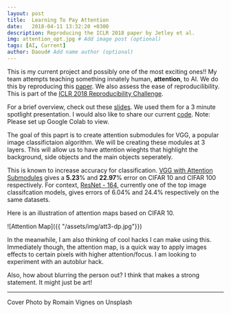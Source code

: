 ```yaml
---
layout: post
title:  Learning To Pay Attention
date:   2018-04-11 13:32:20 +0300
description: Reproducing the ICLR 2018 paper by Jetley et al.
img: attention_opt.jpg # Add image post (optional)
tags: [AI, Current]
author: Daoud# Add name author (optional)
---
```

This is my current project and possibly one of the most exciting ones!! My team attempts teaching something innately human, **attention**, to AI. We do this by reproducing this [paper][paper-pdf]. We also assess the ease of reproducilibility. This is part of the [ICLR 2018 Reproducibility Challenge][iclr-2018].

For a brief overview, check out these [slides][google-slides]. We used them for a 3 minute spotlight presentation. I would also like to share our current [code][colab]. Note: Please set up Google Colab to view.

 The goal of this paprt is to create attention submodules for VGG, a popular image classifictaion algorithm. We will be creating these modules at 3 layers. This will allow us to have attention wieghts that highlight the background, side objects and the main objects seperately.

This is known to increase accuracy for classification. [VGG with Attention Submodules][paper-pdf] gives a **5.23**% and **22.97**% error on CIFAR 10 and CIFAR 100 respectively. For context, [ResNet - 164][resnet], currently one of the top image classifcation models, gives errors of 6.04% and 24.4% respectively on the same datasets.


Here is an illustration of attention maps based on CIFAR 10.


![Attention Map]({{ "/assets/img/att3-dp.jpg"}})

In the meanwhile, I am also thinking of cool hacks I can make using this. Immediately though, the attention map, is a quick way to apply images effects to certain pixels with higher attention/focus. I am looking to experiment with an autoblur hack. 

Also, how about blurring the person out? I think that makes a strong statement. It might just be art!

---
Cover Photo by Romain Vignes on Unsplash

[paper-pdf]: https://openreview.net/pdf?id=HyzbhfWRW
[google-slides]: https://goo.gl/nT9eN4
[colab]:https://goo.gl/Ahv3ru
[iclr-2018]: http://www.cs.mcgill.ca/~jpineau/ICLR2018-ReproducibilityChallenge.html
[resnet]: https://arxiv.org/pdf/1603.05027.pdf
